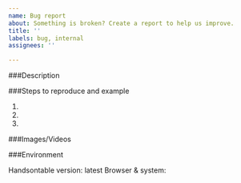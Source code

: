 ```yaml
---
name: Bug report
about: Something is broken? Create a report to help us improve.
title: ''
labels: bug, internal
assignees: ''

---
```


###Description
<!--- Describe what the problem is. -->


###Steps to reproduce and example
<!--- Provide steps to reproduce the issue and link to the code example (if possible). -->

1.
2.
3.

###Images/Videos
<!--- Add a visual representation of the issue if needed. -->


###Environment
<!--- if you're referring to any other version that is the latest or it is a regression, please add this info -->

Handsontable version: latest
Browser & system:


<!--- Please remember to add other required labels for better searchability -->
